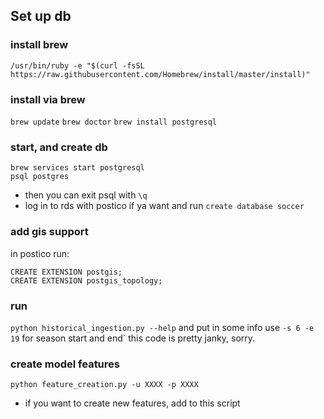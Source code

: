 

## Set up db

### install brew
`/usr/bin/ruby -e "$(curl -fsSL https://raw.githubusercontent.com/Homebrew/install/master/install)"`

### install via brew
`brew update`
`brew doctor`
`brew install postgresql`

### start, and create db
`brew services start postgresql` </br>
`psql postgres`
* then you can exit psql with `\q`
* log in to rds with postico if ya want and run `create database soccer`

### add gis support
in postico run:
```
CREATE EXTENSION postgis;
CREATE EXTENSION postgis_topology;
```

### run
`python historical_ingestion.py --help`
and put in some info
use `-s 6 -e 19` for season start and end`
this code is pretty janky, sorry.

### create model features
`python feature_creation.py -u XXXX -p XXXX`
* if you want to create new features, add to this script
